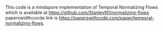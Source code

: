 This code is a mindspore implementation of Temporal Normalizing Flows which is available at https://github.com/StanleyN1/normalizing-flows
paperswidthcocde link is https://paperswithcode.com/paper/temporal-normalizing-flows.

